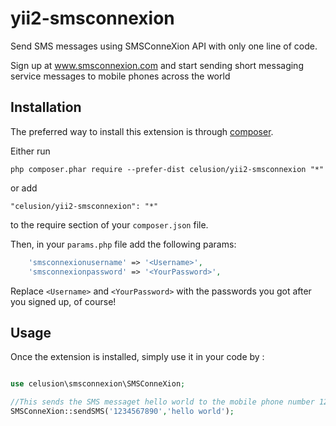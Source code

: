 # yii2-smsconnexion
Send SMS messages using SMSConneXion API with only one line of code. 

Sign up at www.smsconnexion.com and start sending short messaging service messages to mobile phones across the world


Installation
------------

The preferred way to install this extension is through [composer](http://getcomposer.org/download/).

Either run

```
php composer.phar require --prefer-dist celusion/yii2-smsconnexion "*"
```

or add

```
"celusion/yii2-smsconnexion": "*"
```

to the require section of your `composer.json` file.

Then, in your `params.php` file add the following params:
```php
    'smsconnexionusername' => '<Username>',
    'smsconnexionpassword' => '<YourPassword>',
```

Replace `<Username>` and `<YourPassword>` with the passwords you got after you signed up, of course!



Usage
-----

Once the extension is installed, simply use it in your code by :

```php

use celusion\smsconnexion\SMSConneXion;

//This sends the SMS messaget hello world to the mobile phone number 1234567890
SMSConneXion::sendSMS('1234567890','hello world');

```